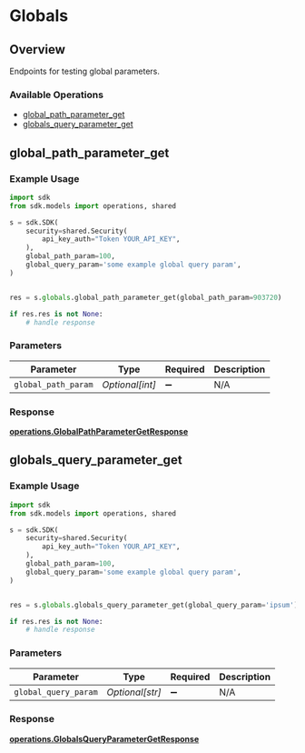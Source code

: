 # Globals

## Overview

Endpoints for testing global parameters.

### Available Operations

* [global_path_parameter_get](#global_path_parameter_get)
* [globals_query_parameter_get](#globals_query_parameter_get)

## global_path_parameter_get

### Example Usage

```python
import sdk
from sdk.models import operations, shared

s = sdk.SDK(
    security=shared.Security(
        api_key_auth="Token YOUR_API_KEY",
    ),
    global_path_param=100,
    global_query_param='some example global query param',
)


res = s.globals.global_path_parameter_get(global_path_param=903720)

if res.res is not None:
    # handle response
```

### Parameters

| Parameter           | Type                | Required            | Description         |
| ------------------- | ------------------- | ------------------- | ------------------- |
| `global_path_param` | *Optional[int]*     | :heavy_minus_sign:  | N/A                 |


### Response

**[operations.GlobalPathParameterGetResponse](../../models/operations/globalpathparametergetresponse.md)**


## globals_query_parameter_get

### Example Usage

```python
import sdk
from sdk.models import operations, shared

s = sdk.SDK(
    security=shared.Security(
        api_key_auth="Token YOUR_API_KEY",
    ),
    global_path_param=100,
    global_query_param='some example global query param',
)


res = s.globals.globals_query_parameter_get(global_query_param='ipsum')

if res.res is not None:
    # handle response
```

### Parameters

| Parameter            | Type                 | Required             | Description          |
| -------------------- | -------------------- | -------------------- | -------------------- |
| `global_query_param` | *Optional[str]*      | :heavy_minus_sign:   | N/A                  |


### Response

**[operations.GlobalsQueryParameterGetResponse](../../models/operations/globalsqueryparametergetresponse.md)**


